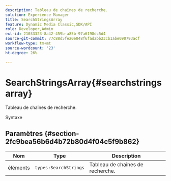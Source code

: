 ```yaml
---
description: Tableau de chaînes de recherche.
solution: Experience Manager
title: SearchStringsArray
feature: Dynamic Media Classic,SDK/API
role: Developer,Admin
exl-id: 21033323-8a42-459b-a85b-97a6198dc5d4
source-git-commit: 77c88d5fe20e048f6fad2bb23cb1abe090793acf
workflow-type: tm+mt
source-wordcount: '23'
ht-degree: 26%

---
```


# SearchStringsArray{#searchstringsarray}

Tableau de chaînes de recherche.

Syntaxe

## Paramètres {#section-2fc9bea56b6d4b72b80d4f04c5f9b862}

| Nom | Type | Description |
|---|---|---|
| éléments | `types:SearchStrings` | Tableau de chaînes de recherche. |
